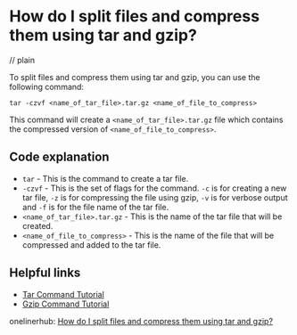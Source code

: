 # How do I split files and compress them using tar and gzip?
// plain

To split files and compress them using tar and gzip, you can use the following command:

```
tar -czvf <name_of_tar_file>.tar.gz <name_of_file_to_compress>
```

This command will create a `<name_of_tar_file>.tar.gz` file which contains the compressed version of `<name_of_file_to_compress>`.

## Code explanation


- `tar` - This is the command to create a tar file.
- `-czvf` - This is the set of flags for the command. `-c` is for creating a new tar file, `-z` is for compressing the file using gzip, `-v` is for verbose output and `-f` is for the file name of the tar file.
- `<name_of_tar_file>.tar.gz` - This is the name of the tar file that will be created.
- `<name_of_file_to_compress>` - This is the name of the file that will be compressed and added to the tar file.

## Helpful links

- [Tar Command Tutorial](https://www.guru99.com/tar-command-in-linux-unix.html)
- [Gzip Command Tutorial](https://www.tecmint.com/gzip-and-gunzip-command-in-linux/)

onelinerhub: [How do I split files and compress them using tar and gzip?](https://onelinerhub.com/cli-tar/how-do-i-split-files-and-compress-them-using-tar-and-gzip)